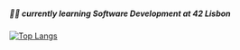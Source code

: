 ##### :technologist: currently learning Software Development at 42 Lisbon

 [![Top Langs](https://github-readme-stats.vercel.app/api/top-langs/?username=gpimenta42&layout=compact&theme=dark)](https://github.com/anuraghazra/github-readme-stats)



